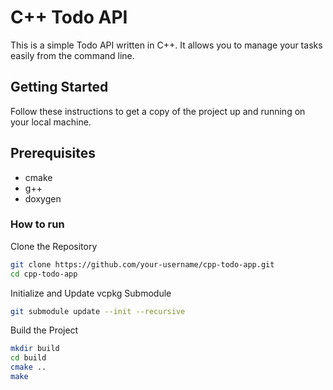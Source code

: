 # C++ Todo API

This is a simple Todo API written in C++. It allows you to manage your tasks easily from the command line.

## Getting Started

Follow these instructions to get a copy of the project up and running on your local machine.

## Prerequisites

- cmake
- g++
- doxygen

### How to run
Clone the Repository
```bash
git clone https://github.com/your-username/cpp-todo-app.git
cd cpp-todo-app
```

Initialize and Update vcpkg Submodule
```bash
git submodule update --init --recursive
```

Build the Project
```bash
mkdir build
cd build
cmake ..
make
```